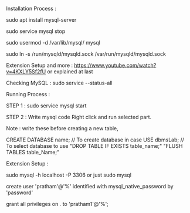 Installation Process :

sudo apt install mysql-server

sudo service mysql stop

sudo usermod -d /var/lib/mysql/ mysql

sudo ln -s /run/mysqld/mysqld.sock /var/run/mysqld/mysqld.sock



Extension Setup and more :
https://www.youtube.com/watch?v=4KXLY5Sf2fU
or explained at last



Checking MySQL : 
sudo service --status-all


Running Process :

STEP 1 : sudo service mysql start

STEP 2 : Write mysql code Right click and run selected part.

Note : write these before creating a new table,

CREATE DATABASE name;     // To create database in case
USE dbmsLab;              //  To select database to use
"DROP TABLE IF EXISTS table_name;"
"FLUSH TABLES table_Name;"



Extension Setup :

sudo mysql -h localhost -P 3306 or just sudo mysql

create user 'pratham'@'%' identified with mysql_native_password by 'password'

grant all privileges on *.* to 'pratham1'@'%';